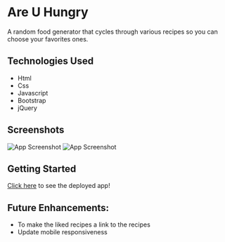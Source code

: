 # Are U Hungry

A random food generator that cycles through various recipes so you can choose your favorites ones.

## Technologies Used

- Html
- Css
- Javascript
- Bootstrap
- jQuery

## Screenshots

![App Screenshot](https://i.imgur.com/qsc2iuH.png)
![App Screenshot](https://i.imgur.com/SCTwQNG.png)

## Getting Started

 [Click here](https://brinkleys24.github.io/AreUHungry/) to see the deployed app!

 ## Future Enhancements:

 - To make the liked recipes a link to the recipes
 - Update mobile responsiveness
